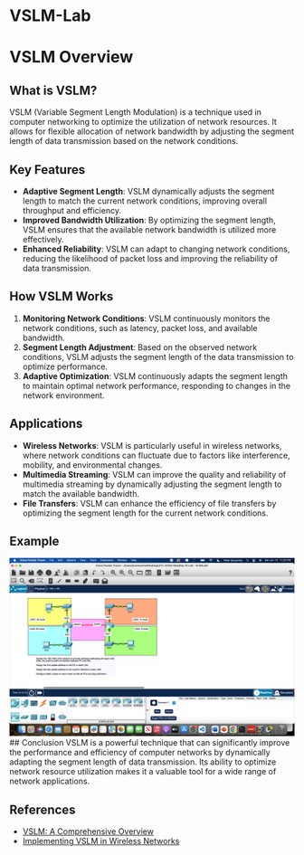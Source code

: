 # VSLM-Lab
# VSLM Overview

## What is VSLM?
VSLM (Variable Segment Length Modulation) is a technique used in computer networking to optimize the utilization of network resources. It allows for flexible allocation of network bandwidth by adjusting the segment length of data transmission based on the network conditions.

## Key Features
- **Adaptive Segment Length**: VSLM dynamically adjusts the segment length to match the current network conditions, improving overall throughput and efficiency.
- **Improved Bandwidth Utilization**: By optimizing the segment length, VSLM ensures that the available network bandwidth is utilized more effectively.
- **Enhanced Reliability**: VSLM can adapt to changing network conditions, reducing the likelihood of packet loss and improving the reliability of data transmission.

## How VSLM Works
1. **Monitoring Network Conditions**: VSLM continuously monitors the network conditions, such as latency, packet loss, and available bandwidth.
2. **Segment Length Adjustment**: Based on the observed network conditions, VSLM adjusts the segment length of the data transmission to optimize performance.
3. **Adaptive Optimization**: VSLM continuously adapts the segment length to maintain optimal network performance, responding to changes in the network environment.

## Applications
- **Wireless Networks**: VSLM is particularly useful in wireless networks, where network conditions can fluctuate due to factors like interference, mobility, and environmental changes.
- **Multimedia Streaming**: VSLM can improve the quality and reliability of multimedia streaming by dynamically adjusting the segment length to match the available bandwidth.
- **File Transfers**: VSLM can enhance the efficiency of file transfers by optimizing the segment length for the current network conditions.
  
## Example
<img src="https://github.com/Simonpetermuyomba/VSLM-Lab/blob/main/screenshot.png">
## Conclusion
VSLM is a powerful technique that can significantly improve the performance and efficiency of computer networks by dynamically adapting the segment length of data transmission. Its ability to optimize network resource utilization makes it a valuable tool for a wide range of network applications.

## References
- [VSLM: A Comprehensive Overview](https://www.example.com/vslm-overview)
- [Implementing VSLM in Wireless Networks](https://www.example.com/vslm-wireless)

